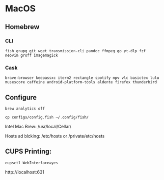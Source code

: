 # MacOS

## Homebrew

### CLI

```
fish gnupg git wget transmission-cli pandoc ffmpeg go yt-dlp fzf neovim groff imagemagick
```

### Cask

```
brave-browser keepassxc iterm2 rectangle spotify mpv vlc basictex lulu musescore caffeine android-platform-tools aldente firefox thunderbird
```

## Configure

`brew analytics off`

`cp configs/config.fish ~/.config/fish/`

Intel Mac Brew: /usr/local/Cellar/

Hosts ad blcking: /etc/hosts or /private/etc/hosts

## CUPS Printing:

```
cupsctl WebInterface=yes
```

http://localhost:631
